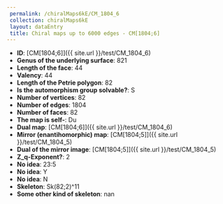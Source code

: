 ```yaml
--- 
 permalink: /chiralMaps6kE/CM_1804_6 
 collection: chiralMaps6kE
 layout: dataEntry
 title: Chiral maps up to 6000 edges - CM[1804;6]
---
```


- **ID**: [CM[1804;6]]({{ site.url }}/test/CM_1804_6)
- **Genus of the underlying surface**: 821
- **Length of the face**: 44
- **Valency**: 44
- **Length of the Petrie polygon**: 82
- **Is the automorphism group solvable?**: S
- **Number of vertices**: 82
- **Number of edges**: 1804
- **Number of faces**: 82
- **The map is self-**: Du
- **Dual map**: [CM[1804;6]]({{ site.url }}/test/CM_1804_6)
- **Mirror (enantihomorphic) map**: [CM[1804;5]]({{ site.url }}/test/CM_1804_5)
- **Dual of the mirror image**: [CM[1804;5]]({{ site.url }}/test/CM_1804_5)
- **Z_q-Exponent?**: 2
- **No idea**:  23:5
- **No idea**: Y
- **No idea**: N
- **Skeleton**: Sk(82;2)^11
- **Some other kind of skeleton**: nan
